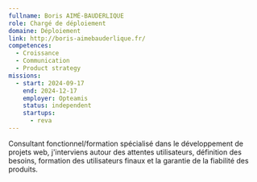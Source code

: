 ```yaml
---
fullname: Boris AIMÉ-BAUDERLIQUE
role: Chargé de déploiement
domaine: Déploiement
link: http://boris-aimebauderlique.fr/
competences:
  - Croissance
  - Communication
  - Product strategy
missions:
  - start: 2024-09-17
    end: 2024-12-17
    employer: Opteamis
    status: independent
    startups:
      - reva
---
```

Consultant fonctionnel/formation spécialisé dans le développement de projets web, j'interviens autour des attentes utilisateurs, définition des besoins, formation des utilisateurs finaux et la garantie de la fiabilité des produits.